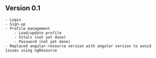 ## Version 0.1

    - Login
    - Sign-up
    - Profile management
        - Load/update profile 
        - Vitals (not yet done)
        - Password (not yet done)
    - Replaced angular-resource version with angular version to avoid issues using ngResource